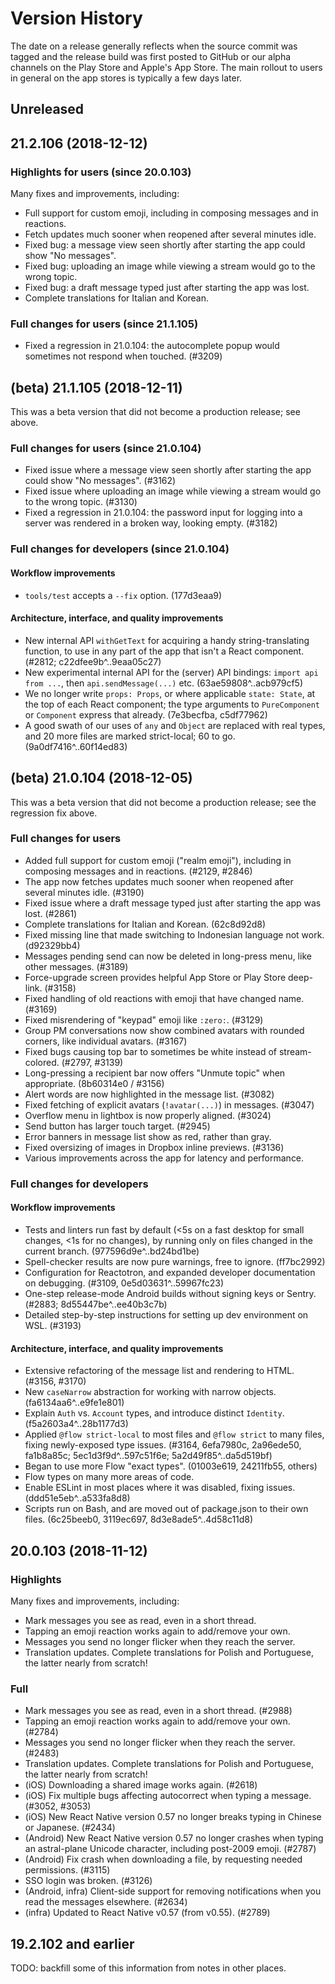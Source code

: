 # Version History

The date on a release generally reflects when the source commit was
tagged and the release build was first posted to GitHub or our alpha
channels on the Play Store and Apple's App Store.  The main rollout
to users in general on the app stores is typically a few days later.


## Unreleased


## 21.2.106 (2018-12-12)

### Highlights for users (since 20.0.103)

Many fixes and improvements, including:
* Full support for custom emoji, including in composing messages and
  in reactions.
* Fetch updates much sooner when reopened after several minutes idle.
* Fixed bug: a message view seen shortly after starting the app could
  show "No messages".
* Fixed bug: uploading an image while viewing a stream would go to the
  wrong topic.
* Fixed bug: a draft message typed just after starting the app was
  lost.
* Complete translations for Italian and Korean.


### Full changes for users (since 21.1.105)

* Fixed a regression in 21.0.104: the autocomplete popup would sometimes
  not respond when touched. (#3209)


## (beta) 21.1.105 (2018-12-11)

This was a beta version that did not become a production release;
see above.


### Full changes for users (since 21.0.104)

* Fixed issue where a message view seen shortly after starting the app
  could show "No messages". (#3162)
* Fixed issue where uploading an image while viewing a stream would go
  to the wrong topic. (#3130)
* Fixed a regression in 21.0.104: the password input for logging into
  a server was rendered in a broken way, looking empty. (#3182)


### Full changes for developers (since 21.0.104)

#### Workflow improvements

* `tools/test` accepts a `--fix` option.  (177d3eaa9)


#### Architecture, interface, and quality improvements

* New internal API `withGetText` for acquiring a handy
  string-translating function, to use in any part of the app that
  isn't a React component. (#2812; c22dfee9b^..9eaa05c27)
* New experimental internal API for the (server) API bindings:
  `import api from ...`, then `api.sendMessage(...)` etc.
  (63ae59808^..acb979cf5)
* We no longer write `props: Props`, or where applicable
  `state: State`, at the top of each React component; the type
  arguments to `PureComponent` or `Component` express that already.
  (7e3becfba, c5df77962)
* A good swath of our uses of `any` and `Object` are replaced with
  real types, and 20 more files are marked strict-local; 60 to go.
  (9a0df7416^..60f14ed83)


## (beta) 21.0.104 (2018-12-05)

This was a beta version that did not become a production release;
see the regression fix above.


### Full changes for users

* Added full support for custom emoji ("realm emoji"), including in
  composing messages and in reactions. (#2129, #2846)
* The app now fetches updates much sooner when reopened after several
  minutes idle. (#3190)
* Fixed issue where a draft message typed just after starting the app
  was lost. (#2861)
* Complete translations for Italian and Korean. (62c8d92d8)
* Fixed missing line that made switching to Indonesian language not
  work. (d92329bb4)
* Messages pending send can now be deleted in long-press menu, like
  other messages. (#3189)
* Force-upgrade screen provides helpful App Store or Play Store
  deep-link. (#3158)
* Fixed handling of old reactions with emoji that have changed
  name. (#3169)
* Fixed misrendering of "keypad" emoji like `:zero:`. (#3129)
* Group PM conversations now show combined avatars with rounded
  corners, like individual avatars. (#3167)
* Fixed bugs causing top bar to sometimes be white instead of
  stream-colored. (#2797, #3139)
* Long-pressing a recipient bar now offers "Unmute topic" when
  appropriate. (8b60314e0 / #3156)
* Alert words are now highlighted in the message list. (#3082)
* Fixed fetching of explicit avatars (`!avatar(...)`) in messages. (#3047)
* Overflow menu in lightbox is now properly aligned. (#3024)
* Send button has larger touch target. (#2945)
* Error banners in message list show as red, rather than gray.
* Fixed oversizing of images in Dropbox inline previews. (#3136)
* Various improvements across the app for latency and performance.


### Full changes for developers

#### Workflow improvements

* Tests and linters run fast by default (<5s on a fast desktop for
  small changes, <1s for no changes), by running only on files changed
  in the current branch. (977596d9e^..bd24bd1be)
* Spell-checker results are now pure warnings, free to ignore. (ff7bc2992)
* Configuration for Reactotron, and expanded developer documentation
  on debugging. (#3109, 0e5d03631^..59967fc23)
* One-step release-mode Android builds without signing keys or
  Sentry. (#2883; 8d55447be^..ee40b3c7b)
* Detailed step-by-step instructions for setting up dev environment on
  WSL. (#3193)

#### Architecture, interface, and quality improvements

* Extensive refactoring of the message list and rendering to
  HTML. (#3156, #3170)
* New `caseNarrow` abstraction for working with narrow objects.
  (fa6134aa6^..e9fe1e801)
* Explain `Auth` vs. `Account` types, and introduce distinct
  `Identity`. (f5a2603a4^..28b1177d3)
* Applied `@flow strict-local` to most files and `@flow strict` to
  many files, fixing newly-exposed type issues. (#3164, 6efa7980c,
  2a96ede50, fa1b8a85c; 5ec1d3f9d^..597c51f6e; 5a2d49f85^..da5d519bf)
* Began to use more Flow "exact types". (01003e619, 24211fb55, others)
* Flow types on many more areas of code.
* Enable ESLint in most places where it was disabled, fixing issues.
  (ddd51e5eb^..a533fa8d8)
* Scripts run on Bash, and are moved out of package.json to their own
  files. (6c25beeb0, 3119ec697, 8d3e8ade5^..4d58c11d8)


## 20.0.103 (2018-11-12)

### Highlights

Many fixes and improvements, including:
* Mark messages you see as read, even in a short thread.
* Tapping an emoji reaction works again to add/remove your own.
* Messages you send no longer flicker when they reach the server.
* Translation updates. Complete translations for Polish and
  Portuguese, the latter nearly from scratch!


### Full

* Mark messages you see as read, even in a short thread. (#2988)
* Tapping an emoji reaction works again to add/remove your own. (#2784)
* Messages you send no longer flicker when they reach the server. (#2483)
* Translation updates.  Complete translations for Polish and
  Portuguese, the latter nearly from scratch!
* (iOS) Downloading a shared image works again. (#2618)
* (iOS) Fix multiple bugs affecting autocorrect when typing a message.
  (#3052, #3053)
* (iOS) New React Native version 0.57 no longer breaks typing in
  Chinese or Japanese. (#2434)
* (Android) New React Native version 0.57 no longer crashes when
  typing an astral-plane Unicode character, including post-2009
  emoji. (#2787)
* (Android) Fix crash when downloading a file, by requesting needed
  permissions. (#3115)
* SSO login was broken. (#3126)
* (Android, infra) Client-side support for removing notifications when
  you read the messages elsewhere. (#2634)
* (infra) Updated to React Native v0.57 (from v0.55). (#2789)


## 19.2.102 and earlier

TODO: backfill some of this information from notes in other places.
